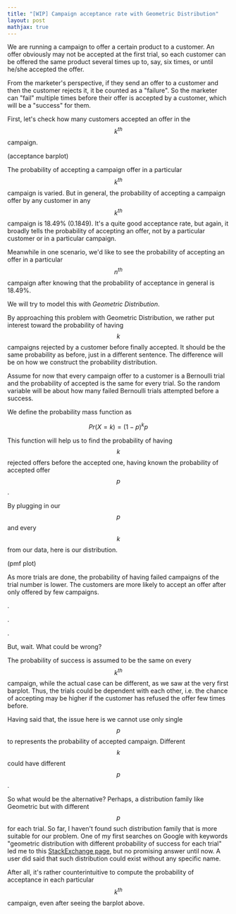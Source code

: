 ```yaml
---
title: "[WIP] Campaign acceptance rate with Geometric Distribution"
layout: post
mathjax: true
---
```


We are running a campaign to offer a certain product to a customer. An offer obviously may not be accepted at the first trial, so each customer can be offered the same product several times up to, say, six times, or until he/she accepted the offer.

From the marketer's perspective, if they send an offer to a customer and then the customer rejects it, it be counted as a "failure". So the marketer can "fail" multiple times before their offer is accepted by a customer, which will be a "success" for them.




First, let's check how many customers accepted an offer in the $$k^{th}$$ campaign.

(acceptance barplot)

The probability of accepting a campaign offer in a particular $$k^{th}$$ campaign is varied. But in general, the probability of accepting a campaign offer by any customer in any $$k^{th}$$ campaign is 18.49% (0.1849). It's a quite good acceptance rate, but again, it broadly tells the probability of accepting an offer, not by a particular customer or in a particular campaign. 

Meanwhile in one scenario, we'd like to see the probability of accepting an offer in a particular $$n^{th}$$ campaign after knowing that the probability of acceptance in general is 18.49%. 

We will try to model this with *Geometric Distribution*. 

By approaching this problem with Geometric Distribution, we rather put interest toward the probability of having $$k$$ campaigns rejected by a customer before finally accepted. It should be the same probability as before, just in a different sentence. The difference will be on how we construct the probability distribution.

Assume for now that every campaign offer to a customer is a Bernoulli trial and the probability of accepted is the same for every trial. So the random variable will be about how many failed Bernoulli trials attempted before a success.

We define the probability mass function as 

$$ Pr(X = k) = (1 - p)^kp $$

This function will help us to find the probability of having $$k$$ rejected offers before the accepted one, having known the probability of accepted offer $$p$$.

By plugging in our $$p$$ and every $$k$$ from our data, here is our distribution.

(pmf plot)

As more trials are done, the probability of having failed campaigns of the trial number is lower. The customers are more likely to accept an offer after only offered by few campaigns.

.

.

.

But, wait. What could be wrong?

The probability of success is assumed to be the same on every $$k^{th}$$ campaign, while the actual case can be different, as we saw at the very first barplot. Thus, the trials could be dependent with each other, i.e. the chance of accepting may be higher if the customer has refused the offer few times before. 

Having said that, the issue here is we cannot use only single $$p$$ to represents the probability of accepted campaign. Different $$k$$ could have different $$p$$. 

So what would be the alternative? Perhaps, a distribution family like Geometric but with different $$p$$ for each trial. So far, I haven't found such distribution family that is more suitable for our problem. One of my first searches on Google with keywords "geometric distribution with different probability of success for each trial" led me to this <a href="https://math.stackexchange.com/questions/435746/geometric-distribution-with-unequal-probabilities-for-trials">StackExchange page</a>, but no promising answer until now. A user did said that such distribution could exist without any specific name. 

After all, it's rather counterintuitive to compute the probability of acceptance in each particular $$k^{th}$$ campaign, even after seeing the barplot above.